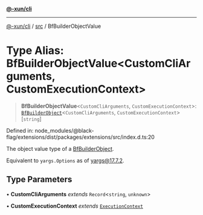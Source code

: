 [**@-xun/cli**](../../README.md)

***

[@-xun/cli](../../README.md) / [src](../README.md) / BfBuilderObjectValue

# Type Alias: BfBuilderObjectValue\<CustomCliArguments, CustomExecutionContext\>

> **BfBuilderObjectValue**\<`CustomCliArguments`, `CustomExecutionContext`\>: [`BfBuilderObject`](BfBuilderObject.md)\<`CustomCliArguments`, `CustomExecutionContext`\>\[`string`\]

Defined in: node\_modules/@black-flag/extensions/dist/packages/extensions/src/index.d.ts:20

The object value type of a [BfBuilderObject](BfBuilderObject.md).

Equivalent to `yargs.Options` as of yargs@17.7.2.

## Type Parameters

• **CustomCliArguments** *extends* `Record`\<`string`, `unknown`\>

• **CustomExecutionContext** *extends* [`ExecutionContext`](ExecutionContext.md)
